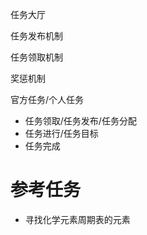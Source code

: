  任务大厅

任务发布机制

任务领取机制

奖惩机制

官方任务/个人任务


*  任务领取/任务发布/任务分配
*  任务进行/任务目标
*  任务完成



# 参考任务

*  寻找化学元素周期表的元素
